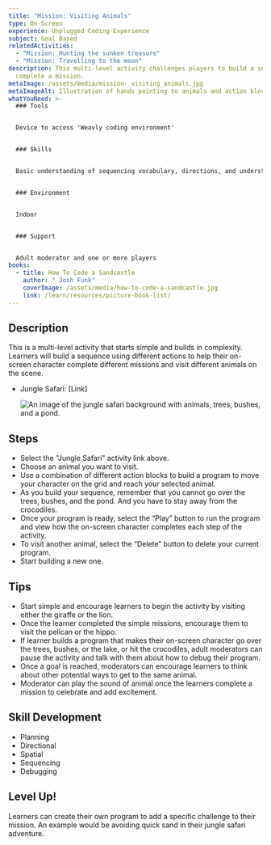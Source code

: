 ```yaml
---
title: "Mission: Visiting Animals"
type: On-Screen
experience: Unplugged Coding Experience
subject: Goal Based
relatedActivities:
  - "Mission: Hunting the sunken treasure"
  - "Mission: Travelling to the moon"
description: This multi-level activity challenges players to build a sequence to
  complete a mission.
metaImage: /assets/media/mission-_visiting_animals.jpg
metaImageAlt: Illustration of hands pointing to animals and action blocks on branch
whatYouNeed: >-
  ### Tools


  Device to access 'Weavly coding environment'


  ### Skills


  Basic understanding of sequencing vocabulary, directions, and understanding of the selected coding environment


  ### Environment


  Indoor 


  ### Support


  Adult moderator and one or more players
books:
  - title: How To Code a Sandcastle
    author: " Josh Funk"
    coverImage: /assets/media/how-to-code-a-sandcastle.jpg
    link: /learn/resources/picture-book-list/
---
```

## Description

This is a multi-level activity that starts simple and builds in complexity. Learners will build a sequence using different actions to help their on-screen character complete different missions and visit different animals on the scene.

* Jungle Safari: \[Link]

  ![An image of the jungle safari background with animals, trees, bushes, and a pond.](/assets/media/jungle-safari.svg "Mission: Visiting Animals")

## Steps

* Select the "Jungle Safari" activity link above.
* Choose an animal you want to visit.
* Use a combination of different action blocks to build a program to move your character on the grid and reach your selected animal.
* As you build your sequence, remember that you cannot go over the trees, bushes, and the pond. And you have to stay away from the crocodiles. 
* Once your program is ready, select the “Play” button to run the program and view how the on-screen character completes each step of the activity.
* To visit another animal, select the “Delete” button to delete your current program.
* Start building a new one.

## Tips

* Start simple and encourage learners to begin the activity by visiting either the giraffe or the lion.
* Once the learner completed the simple missions, encourage them to visit the pelican or the hippo. 
* If learner builds a program that makes their on-screen character go over the trees, bushes, or the lake, or hit the crocodiles, adult moderators can pause the activity and talk with them about how to debug their program. 
* Once a goal is reached, moderators can encourage learners to think about other potential ways to get to the same animal.
* Moderator can play the sound of animal once the learners complete a mission to celebrate and add excitement.

## Skill Development

* Planning
* Directional
* Spatial
* Sequencing
* Debugging

## Level Up!

Learners can create their own program to add a specific challenge to their mission. An example would be avoiding quick sand in their jungle safari adventure.
